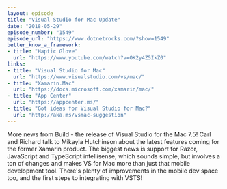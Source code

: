```yaml
---
layout: episode
title: "Visual Studio for Mac Update"
date: "2018-05-29"
episode_number: "1549"
episode_url: "https://www.dotnetrocks.com/?show=1549"
better_know_a_framework:
- title: "Haptic Glove"
  url: "https://www.youtube.com/watch?v=OK2y4Z5IkZ0"
links:
- title: "Visual Studio for Mac"
  url: "https://www.visualstudio.com/vs/mac/"
- title: "Xamarin.Mac"
  url: "https://docs.microsoft.com/xamarin/mac/"
- title: "App Center"
  url: "https://appcenter.ms/"
- title: "Got ideas for Visual Studio for Mac?"
  url: "http://aka.ms/vsmac-suggestion"
---
```


More news from Build - the release of Visual Studio for the Mac 7.5! Carl and Richard talk to Mikayla Hutchinson about the latest features coming for the former Xamarin product. The biggest news is support for Razor, JavaScript and TypeScript intellisense, which sounds simple, but involves a ton of changes and makes VS for Mac more than just that mobile development tool. There's plenty of improvements in the mobile dev space too, and the first steps to integrating with VSTS!

